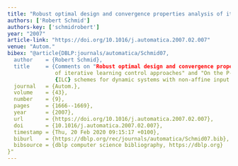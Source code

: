 ```yaml
---
title: "Robust optimal design and convergence properties analysis of iterative learning control approaches"
authors: ['Robert Schmid']
authors-key: ['schmidrobert']
year: "2007"
article-link: "https://doi.org/10.1016/j.automatica.2007.02.007"
venue: "Autom."
bibex: "@article{DBLP:journals/automatica/Schmid07,
  author    = {Robert Schmid},
  title     = {Comments on "Robust optimal design and convergence properties analysis
               of iterative learning control approaches" and "On the P-type and Newton-type
               {ILC} schemes for dynamic systems with non-affine input factors"},
  journal   = {Autom.},
  volume    = {43},
  number    = {9},
  pages     = {1666--1669},
  year      = {2007},
  url       = {https://doi.org/10.1016/j.automatica.2007.02.007},
  doi       = {10.1016/j.automatica.2007.02.007},
  timestamp = {Thu, 20 Feb 2020 09:15:17 +0100},
  biburl    = {https://dblp.org/rec/journals/automatica/Schmid07.bib},
  bibsource = {dblp computer science bibliography, https://dblp.org}
}"
---
```


